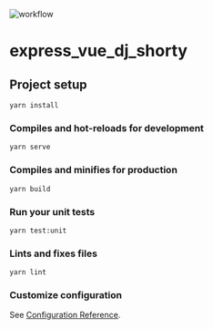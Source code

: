 ![workflow](https://github.com/danieltriphaus/express_vue_dj_shorty/actions/workflows/main.yml/badge.svg)

# express_vue_dj_shorty

## Project setup
```
yarn install
```

### Compiles and hot-reloads for development
```
yarn serve
```

### Compiles and minifies for production
```
yarn build
```

### Run your unit tests
```
yarn test:unit
```

### Lints and fixes files
```
yarn lint
```

### Customize configuration
See [Configuration Reference](https://cli.vuejs.org/config/).
